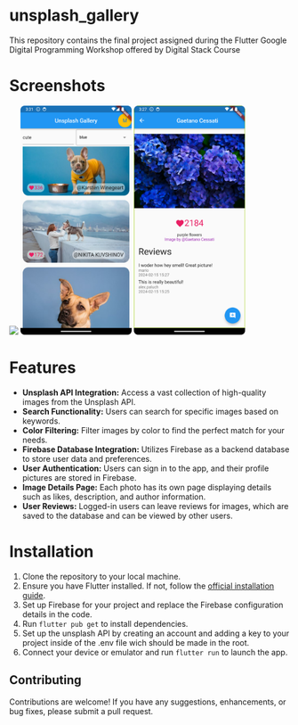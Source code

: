 # unsplash_gallery

This repository contains the final project assigned during the Flutter Google Digital Programming Workshop offered by 
Digital Stack Course 

# Screenshots
<p float="left">
   <img src="screenshots/homePage.png" width="200">
   <img src="screenshots/mainPage.png" width="200">
   <img src="screenshots/photoPage.png" width="200">
</p>

# Features

- **Unsplash API Integration:** Access a vast collection of high-quality images from the Unsplash API.
- **Search Functionality:** Users can search for specific images based on keywords.
- **Color Filtering:** Filter images by color to find the perfect match for your needs.
- **Firebase Database Integration:** Utilizes Firebase as a backend database to store user data and preferences.
- **User Authentication:** Users can sign in to the app, and their profile pictures are stored in Firebase.
- **Image Details Page:** Each photo has its own page displaying details such as likes, description, and author information.
- **User Reviews:** Logged-in users can leave reviews for images, which are saved to the database and can be viewed by other users.

# Installation

1. Clone the repository to your local machine.
2. Ensure you have Flutter installed. If not, follow the [official installation guide](https://flutter.dev/docs/get-started/install).
3. Set up Firebase for your project and replace the Firebase configuration details in the code.
4. Run `flutter pub get` to install dependencies.
5. Set up the unsplash API by creating an account and adding a key to your project inside of the .env file wich 
   should be made in the root.
6. Connect your device or emulator and run `flutter run` to launch the app.

## Contributing

Contributions are welcome! If you have any suggestions, enhancements, or bug fixes, please submit a pull request.
